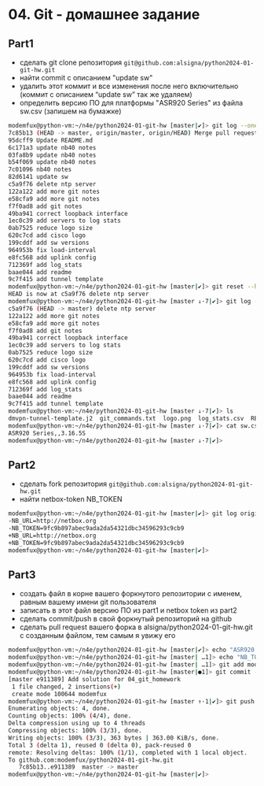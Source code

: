 # 04. Git - домашнее задание

## Part1

- сделать git clone репозитория `git@github.com:alsigna/python2024-01-git-hw.git`
- найти commit c описанием "update sw"
- удалить этот коммит и все изменения после него включительно (коммит с описанием “update sw” так же удаляем)
- определить версию ПО для платформы "ASR920 Series" из файла sw.csv (запишем на бумажке)

```bash
modemfux@python-vm:~/n4e/python2024-01-git-hw [master|✔]> git log --oneline
7c85b13 (HEAD -> master, origin/master, origin/HEAD) Merge pull request #1 from alexigna843/master
95dcff9 Update README.md
6c171a3 update nb40 notes
03fa8b9 update nb40 notes
b54f069 update nb40 notes
7c01096 nb40 notes
82d6141 update sw
c5a9f76 delete ntp server
122a122 add more git notes
e58cfa9 add more git notes
f7f0ad8 add git notes
49ba941 correct loopback interface
1ec0c39 add servers to log stats
0ab7525 reduce logo size
620c7cd add cisco logo
199cddf add sw versions
964953b fix load-interval
e8fc568 add uplink config
712369f add log_stats
baae044 add readme
9c7f415 add tunnel template
modemfux@python-vm:~/n4e/python2024-01-git-hw [master|✔]> git reset --hard HEAD~6
HEAD is now at c5a9f76 delete ntp server
modemfux@python-vm:~/n4e/python2024-01-git-hw [master ↓·7|✔]> git log --oneline
c5a9f76 (HEAD -> master) delete ntp server
122a122 add more git notes
e58cfa9 add more git notes
f7f0ad8 add git notes
49ba941 correct loopback interface
1ec0c39 add servers to log stats
0ab7525 reduce logo size
620c7cd add cisco logo
199cddf add sw versions
964953b fix load-interval
e8fc568 add uplink config
712369f add log_stats
baae044 add readme
9c7f415 add tunnel template
modemfux@python-vm:~/n4e/python2024-01-git-hw [master ↓·7|✔]> ls
dmvpn-tunnel-template.j2  git_commands.txt  logo.png  log_stats.csv  README.md  sw.csv  uplink.cfg
modemfux@python-vm:~/n4e/python2024-01-git-hw [master ↓·7|✔]> cat sw.csv | grep "ASR920"
ASR920 Series,,3.16.5S
modemfux@python-vm:~/n4e/python2024-01-git-hw [master ↓·7|✔]>
```

## Part2

- сделать fork репозитория `git@github.com:alsigna/python2024-01-git-hw.git`
- найти netbox-token NB_TOKEN

```bash
modemfux@python-vm:~/n4e/python2024-01-git-hw [master|✔]> git log origin/master HEAD --full-diff -p | grep NB
-NB_URL=http://netbox.org
-NB_TOKEN=9fc9b897abec9ada2da54321dbc34596293c9cb9
+NB_URL=http://netbox.org
+NB_TOKEN=9fc9b897abec9ada2da54321dbc34596293c9cb9
modemfux@python-vm:~/n4e/python2024-01-git-hw [master|✔]>
```

## Part3

- создать файл в корне вашего форкнутого репозитории с именем, равным вашему имени git пользователя
- записать в этот файл версию ПО из part1 и netbox token из part2
- сделать commit/push в свой форкнутый репозиторий на github
- сделать pull request вашего форка в alsigna/python2024-01-git-hw.git с созданным файлом, тем самым я увижу его

```bash
modemfux@python-vm:~/n4e/python2024-01-git-hw [master|✔]> echo "ASR920 Series,,3.16.5S" > modemfux
modemfux@python-vm:~/n4e/python2024-01-git-hw [master| …1]> echo "NB_TOKEN=9fc9b897abec9ada2da54321dbc34596293c9cb9" >> modemfux
modemfux@python-vm:~/n4e/python2024-01-git-hw [master| …1]> git add modemfux
modemfux@python-vm:~/n4e/python2024-01-git-hw [master|●1]> git commit -m "Add solution for 04_git_homework"
[master e911389] Add solution for 04_git_homework
 1 file changed, 2 insertions(+)
 create mode 100644 modemfux
modemfux@python-vm:~/n4e/python2024-01-git-hw [master ↑·1|✔]> git push
Enumerating objects: 4, done.
Counting objects: 100% (4/4), done.
Delta compression using up to 4 threads
Compressing objects: 100% (3/3), done.
Writing objects: 100% (3/3), 363 bytes | 363.00 KiB/s, done.
Total 3 (delta 1), reused 0 (delta 0), pack-reused 0
remote: Resolving deltas: 100% (1/1), completed with 1 local object.
To github.com:modemfux/python2024-01-git-hw.git
   7c85b13..e911389  master -> master
modemfux@python-vm:~/n4e/python2024-01-git-hw [master|✔]>
```
